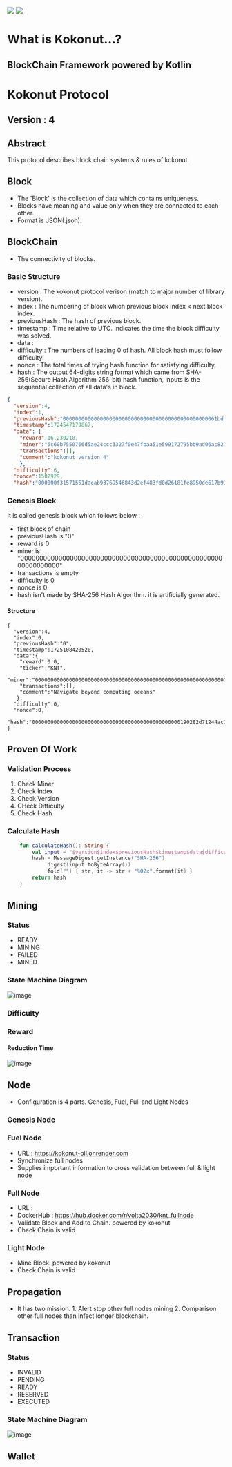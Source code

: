 [![](https://jitpack.io/v/Pascal-Institute/kokonut.svg)](https://jitpack.io/#Pascal-Institute/kokonut)
[![](https://jitpack.io/v/Pascal-Institute/kokonut/month.svg)](https://jitpack.io/#Pascal-Institute/kokonut)

# What is Kokonut...?

## BlockChain Framework powered by Kotlin

# Kokonut Protocol

## Version : 4

## Abstract

This protocol describes block chain systems & rules of kokonut.

## Block

- The 'Block' is the collection of data which contains uniqueness.
- Blocks have meaning and value only when they are connected to each other.
- Format is JSON(.json).

## BlockChain

- The connectivity of blocks.

### Basic Structure

- version : The kokonut protocol verison (match to major number of library version).
- index : The numbering of block which previous block index < next block index.
- previousHash : The hash of previous block.
- timestamp : Time relative to UTC. Indicates the time the block difficulty was solved.
- data : 
- difficulty : The numbers of leading 0 of hash. All block hash must follow difficulty.
- nonce : The total times of trying hash function for satisfying difficulty.
- hash : The output 64-digits string format which came from SHA-256(Secure Hash Algorithm 256-bit) hash function, inputs is the sequential collection of all data's in block.

```json
{
  "version":4,
  "index":1,
  "previousHash":"00000000000000000000000000000000000000000000000061bdff5e59b8ff4c",
  "timestamp":1724547179867,
  "data": {
    "reward":16.230218,
    "miner":"6c60b7550766d5ae24ccc3327f0e47fbaa51e599172795bb9ad06ac82784a92d",
    "transactions":[],
    "comment":"kokonut version 4"
    },
  "difficulty":6,
  "nonce":1502929,
  "hash":"000000f31571551dacab93769546843d2ef483fd0d26181fe8950de617b919ec"}
```

### Genesis Block

It is called genesis block which follows below :

- first block of chain
- previousHash is "0"
- reward is 0
- miner is "0000000000000000000000000000000000000000000000000000000000000000"
- transactions is empty
- difficulty is 0
- nonce is 0
- hash isn't made by SHA-256 Hash Algorithm. it is artificially generated.

#### Structure

```
{ 
  "version":4,
  "index":0,
  "previousHash":"0",
  "timestamp":1725108420520,
  "data":{
    "reward":0.0,
    "ticker":"KNT",
    "miner":"0000000000000000000000000000000000000000000000000000000000000000",
    "transactions":[],
    "comment":"Navigate beyond computing oceans"
   },
  "difficulty":0,
  "nonce":0,
  "hash":"000000000000000000000000000000000000000000000000190282d71244ac7a"
}
```
## Proven Of Work

### Validation Process
 1. Check Miner
 2. Check Index
 3. Check Version
 4. CHeck Difficulty
 5. Check Hash

### Calculate Hash
```kotlin
    fun calculateHash(): String {
        val input = "$version$index$previousHash$timestamp$data$difficulty$nonce"
        hash = MessageDigest.getInstance("SHA-256")
            .digest(input.toByteArray())
            .fold("") { str, it -> str + "%02x".format(it) }
        return hash
    }

```

## Mining

### Status

* READY
* MINING
* FAILED
* MINED

### State Machine Diagram

![image](https://github.com/user-attachments/assets/d53c3d55-3678-4489-a250-5a7bea3d92ee)


### Difficulty

### Reward

#### Reduction Time
![image](https://github.com/user-attachments/assets/631d3d02-c8c6-491f-8ed0-073b11eb8fd5)

## Node
- Configuration is 4 parts. Genesis, Fuel, Full and Light Nodes

### Genesis Node

### Fuel Node

- URL : https://kokonut-oil.onrender.com
- Synchronize full nodes
- Supplies important information to cross validation between full & light node

### Full Node

- URL :
- DockerHub : https://hub.docker.com/r/volta2030/knt_fullnode
- Validate Block and Add to Chain. powered by kokonut
- Check Chain is valid

### Light Node

- Mine Block. powered by kokonut
- Check Chain is valid

## Propagation

- It has two mission. 1. Alert stop other full nodes mining 2. Comparison other full nodes than
  infect longer blockchain.

## Transaction

### Status

* INVALID
* PENDING
* READY
* RESERVED
* EXECUTED

### State Machine Diagram

![image](https://github.com/user-attachments/assets/2f09706d-d207-416b-bd93-6955b2ff7850)

## Wallet

